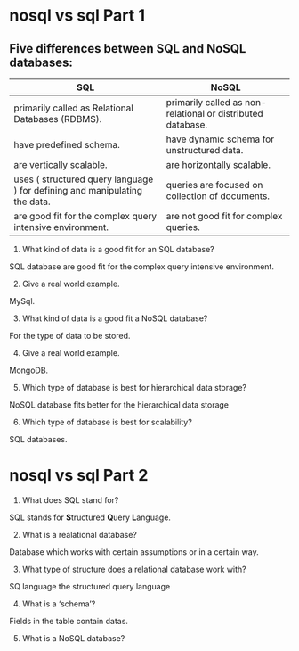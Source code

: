 # nosql vs sql Part 1

## Five differences between SQL and NoSQL databases:

|                                            SQL                                              |                            NoSQL                           |
| --------------------------------------------------------------------------------------------|------------------------------------------------------------|
| primarily called as Relational Databases (RDBMS).                                           | primarily called as non-relational or distributed database.|
| have predefined schema.                                                                     | have dynamic schema for unstructured data.                 |
| are vertically scalable.                                                                    | are horizontally scalable.                                 |     
| uses ( structured query language ) for defining and manipulating the data.                  | queries are focused on collection of documents.            |
| are good fit for the complex query intensive environment.                                   | are not good fit for complex queries.                      |

1) What kind of data is a good fit for an SQL database?

SQL database are good fit for the complex query intensive environment.

2) Give a real world example.

 MySql.

3) What kind of data is a good fit a NoSQL database?

For the type of data to be stored.

4) Give a real world example.

MongoDB.

5) Which type of database is best for hierarchical data storage?

NoSQL database fits better for the hierarchical data storage

6) Which type of database is best for scalability?

 SQL databases.

# nosql vs sql Part 2

1) What does SQL stand for?

SQL stands for **S**tructured **Q**uery **L**anguage.

2) What is a realational database?

Database which works with certain assumptions or in a certain way.

3) What type of structure does a relational database work with?

SQ language the structured query language

4) What is a ‘schema’? 

Fields in the table contain datas.

5) What is a NoSQL database?

